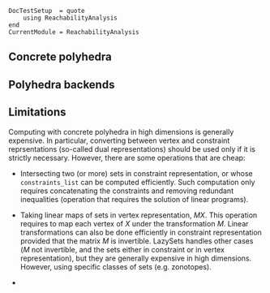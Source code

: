 ```@meta
DocTestSetup  = quote
    using ReachabilityAnalysis
end
CurrentModule = ReachabilityAnalysis
```

## Concrete polyhedra

## Polyhedra backends

## Limitations

Computing with concrete polyhedra in high dimensions is generally expensive. In particular, converting between vertex and constraint reprsentations (so-called dual representations) should be used only if it is strictly necessary. However, there are some operations that are cheap:

- Intersecting two (or more) sets in constraint representation, or whose `constraints_list` can be computed efficiently. Such computation only requires concatenating the constraints and removing redundant inequalities (operation that requires the solution of linear programs).

- Taking linear maps of sets in vertex representation, $MX$. This operation requires to map each vertex of $X$ under the transformation $M$. Linear transformations can also be done efficiently in constraint representation provided that the matrix $M$ is invertible. LazySets handles other cases ($M$ not invertible, and the sets either in constraint or in vertex representation), but they are generally expensive in high dimensions. However, using specific classes of sets (e.g. zonotopes).

-
